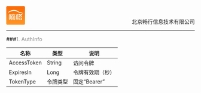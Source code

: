 <div align="center">
<img src="../dida.jpg" height="50" width="50" align="left">
<br><p align="right">北京畅行信息技术有限公司</p>
</div>


---
###<font color=#8E8E8E >1. AuthInfo</font>

| 名称              | 类型                 | 说明                                                                                |
|-------------------|----------------------|-------------------------------------------------------------------------------------|
| AccessToken       | String               | 访问令牌                                                                            |
| ExpiresIn         | Long                 | 令牌有效期（秒）                                                                    |
| TokenType         | 令牌类型             | 固定“Bearer”                                                                        |


